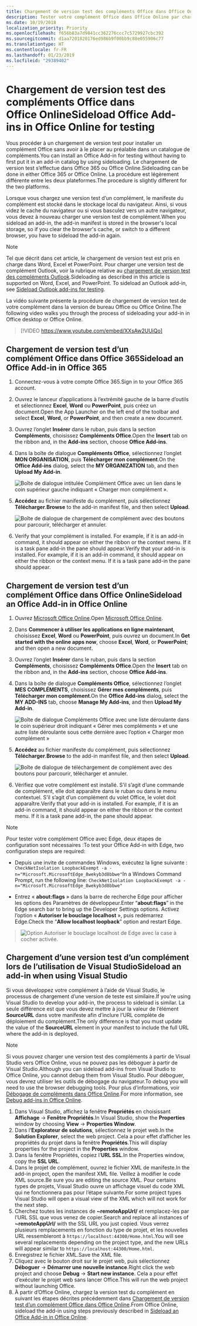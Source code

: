 ```yaml
---
title: Chargement de version test des compléments Office dans Office Online
description: Tester votre complément Office dans Office Online par chargement de version test
ms.date: 10/19/2018
localization_priority: Priority
ms.openlocfilehash: f656b83a7d9841cc362276ccc7c5729927cbc392
ms.sourcegitcommit: d1aa7201820176ed986b9f00bb9c88e055906c77
ms.translationtype: HT
ms.contentlocale: fr-FR
ms.lasthandoff: 01/23/2019
ms.locfileid: "29389402"
---
```

# <a name="sideload-office-add-ins-in-office-online-for-testing"></a><span data-ttu-id="2de1b-103">Chargement de version test des compléments Office dans Office Online</span><span class="sxs-lookup"><span data-stu-id="2de1b-103">Sideload Office Add-ins in Office Online for testing</span></span>

<span data-ttu-id="2de1b-104">Vous procéder à un chargement de version test pour installer un complément Office sans avoir à le placer au préalable dans un catalogue de compléments.</span><span class="sxs-lookup"><span data-stu-id="2de1b-104">You can install an Office Add-in for testing without having to first put it in an add-in catalog by using sideloading.</span></span> <span data-ttu-id="2de1b-105">Le chargement de version test s’effectue dans Office 365 ou Office Online.</span><span class="sxs-lookup"><span data-stu-id="2de1b-105">Sideloading can be done in either Office 365 or Office Online.</span></span> <span data-ttu-id="2de1b-106">La procédure est légèrement différente entre les deux plateformes.</span><span class="sxs-lookup"><span data-stu-id="2de1b-106">The procedure is slightly different for the two platforms.</span></span> 

<span data-ttu-id="2de1b-107">Lorsque vous chargez une version test d’un complément, le manifeste du complément est stocké dans le stockage local du navigateur. Ainsi, si vous videz le cache du navigateur ou si vous basculez vers un autre navigateur, vous devez à nouveau charger une version test de complément.</span><span class="sxs-lookup"><span data-stu-id="2de1b-107">When you sideload an add-in, the add-in manifest is stored in the browser's local storage, so if you clear the browser's cache, or switch to a different browser, you have to sideload the add-in again.</span></span>


> [!NOTE]
> <span data-ttu-id="2de1b-p102">Tel que décrit dans cet article, le chargement de version test est pris en charge dans Word, Excel et PowerPoint. Pour charger une version test de complément Outlook, voir la rubrique relative au [chargement de version test des compléments Outlook](https://docs.microsoft.com/outlook/add-ins/sideload-outlook-add-ins-for-testing).</span><span class="sxs-lookup"><span data-stu-id="2de1b-p102">Sideloading as described in this article is supported on Word, Excel, and PowerPoint. To sideload an Outlook add-in, see [Sideload Outlook add-ins for testing](https://docs.microsoft.com/outlook/add-ins/sideload-outlook-add-ins-for-testing).</span></span>

<span data-ttu-id="2de1b-110">La vidéo suivante présente la procédure de chargement de version test de votre complément dans la version de bureau Office ou Office Online.</span><span class="sxs-lookup"><span data-stu-id="2de1b-110">The following video walks you through the process of sideloading your add-in in Office desktop or Office Online.</span></span>  


> [!VIDEO https://www.youtube.com/embed/XXsAw2UUiQo]

## <a name="sideload-an-office-add-in-in-office-365"></a><span data-ttu-id="2de1b-111">Chargement de version test d’un complément Office dans Office 365</span><span class="sxs-lookup"><span data-stu-id="2de1b-111">Sideload an Office Add-in in Office 365</span></span>


1. <span data-ttu-id="2de1b-112">Connectez-vous à votre compte Office 365.</span><span class="sxs-lookup"><span data-stu-id="2de1b-112">Sign in to your Office 365 account.</span></span>
    
2. <span data-ttu-id="2de1b-113">Ouvrez le lanceur d’applications à l’extrémité gauche de la barre d’outils et sélectionnez **Excel**,  **Word** ou **PowerPoint**, puis créez un document.</span><span class="sxs-lookup"><span data-stu-id="2de1b-113">Open the App Launcher on the left end of the toolbar and select  **Excel**,  **Word**, or  **PowerPoint**, and then create a new document.</span></span>
    
3. <span data-ttu-id="2de1b-114">Ouvrez l’onglet **Insérer** dans le ruban, puis dans la section **Compléments**, choisissez **Compléments Office**.</span><span class="sxs-lookup"><span data-stu-id="2de1b-114">Open the  **Insert** tab on the ribbon and, in the **Add-ins** section, choose **Office Add-ins**.</span></span>
    
4. <span data-ttu-id="2de1b-115">Dans la boîte de dialogue **Compléments Office**, sélectionnez l’onglet **MON ORGANISATION**, puis **Télécharger mon complément**.</span><span class="sxs-lookup"><span data-stu-id="2de1b-115">On the  **Office Add-ins** dialog, select the **MY ORGANIZATION** tab, and then **Upload My Add-in**.</span></span>
    
    ![Boîte de dialogue intitulée Complément Office avec un lien dans le coin supérieur gauche indiquant « Charger mon complément ».](../images/office-add-ins.png)

5.  <span data-ttu-id="2de1b-117">**Accédez** au fichier manifeste du complément, puis sélectionnez **Télécharger**.</span><span class="sxs-lookup"><span data-stu-id="2de1b-117">**Browse** to the add-in manifest file, and then select **Upload**.</span></span>
    
    ![Boîte de dialogue de chargement de complément avec des boutons pour parcourir, télécharger et annuler.](../images/upload-add-in.png)

6. <span data-ttu-id="2de1b-p103">Verify that your complément is installed. For example, if it is an add-in command, it should appear on either the ribbon or the context menu. If it is a task pane add-in the pane should appear.</span><span class="sxs-lookup"><span data-stu-id="2de1b-p103">Verify that your add-in is installed. For example, if it is an add-in command, it should appear on either the ribbon or the context menu. If it is a task pane add-in the pane should appear.</span></span>
    

## <a name="sideload-an-office-add-in-in-office-online"></a><span data-ttu-id="2de1b-122">Chargement de version test d’un complément Office dans Office Online</span><span class="sxs-lookup"><span data-stu-id="2de1b-122">Sideload an Office Add-in in Office Online</span></span>


1. <span data-ttu-id="2de1b-123">Ouvrez [Microsoft Office Online](https://office.live.com/).</span><span class="sxs-lookup"><span data-stu-id="2de1b-123">Open [Microsoft Office Online](https://office.live.com/).</span></span>
    
2. <span data-ttu-id="2de1b-124">Dans **Commencer à utiliser les applications en ligne maintenant**, choisissez **Excel**, **Word** ou **PowerPoint**, puis ouvrez un document.</span><span class="sxs-lookup"><span data-stu-id="2de1b-124">In  **Get started with the online apps now**, choose  **Excel**,  **Word**, or  **PowerPoint**; and then open a new document.</span></span>
    
3. <span data-ttu-id="2de1b-125">Ouvrez l’onglet **Insérer** dans le ruban, puis dans la section **Compléments**, choisissez **Compléments Office**.</span><span class="sxs-lookup"><span data-stu-id="2de1b-125">Open the  **Insert** tab on the ribbon and, in the **Add-ins** section, choose **Office Add-ins**.</span></span>
    
4. <span data-ttu-id="2de1b-126">Dans la boîte de dialogue **Compléments Office**, sélectionnez l’onglet **MES COMPLÉMENTS**, choisissez **Gérer mes compléments**, puis **Télécharger mon complément**.</span><span class="sxs-lookup"><span data-stu-id="2de1b-126">On the  **Office Add-ins** dialog, select the **MY ADD-INS** tab, choose **Manage My Add-ins**, and then  **Upload My Add-in**.</span></span>
    
    ![Boîte de dialogue Compléments Office avec une liste déroulante dans le coin supérieur droit indiquant « Gérer mes compléments » et une autre liste déroulante sous cette dernière avec l’option « Charger mon complément »](../images/office-add-ins-my-account.png)

5.  <span data-ttu-id="2de1b-128">**Accédez** au fichier manifeste du complément, puis sélectionnez **Télécharger**.</span><span class="sxs-lookup"><span data-stu-id="2de1b-128">**Browse** to the add-in manifest file, and then select **Upload**.</span></span>
    
    ![Boîte de dialogue de téléchargement de complément avec des boutons pour parcourir, télécharger et annuler.](../images/upload-add-in.png)

6. <span data-ttu-id="2de1b-p104">Vérifiez que votre complément est installé. S’il s’agit d’une commande de complément, elle doit apparaître dans le ruban ou dans le menu contextuel. S’il s’agit d’un complément du volet Office, le volet doit apparaître.</span><span class="sxs-lookup"><span data-stu-id="2de1b-p104">Verify that your add-in is installed. For example, if it is an add-in command, it should appear on either the ribbon or the context menu. If it is a task pane add-in, the pane should appear.</span></span>

> [!NOTE]
><span data-ttu-id="2de1b-133">Pour tester votre complément Office avec Edge, deux étapes de configuration sont nécessaires :</span><span class="sxs-lookup"><span data-stu-id="2de1b-133">To test your Office Add-in with Edge, two configuration steps are required:</span></span> 
>
> - <span data-ttu-id="2de1b-134">Depuis une invite de commandes Windows, exécutez la ligne suivante : `CheckNetIsolation LoopbackExempt -a -n="Microsoft.MicrosoftEdge_8wekyb3d8bbwe"`</span><span class="sxs-lookup"><span data-stu-id="2de1b-134">In a Windows Command Prompt, run the following line: `CheckNetIsolation LoopbackExempt -a -n="Microsoft.MicrosoftEdge_8wekyb3d8bbwe"`</span></span>
>
> - <span data-ttu-id="2de1b-135">Entrez « **about:flags** » dans la barre de recherche Edge pour afficher les options des Paramètres de développeur.</span><span class="sxs-lookup"><span data-stu-id="2de1b-135">Enter “**about:flags**” in the Edge search bar to bring up the Developer Settings options.</span></span>  <span data-ttu-id="2de1b-136">Activez l’option « **Autoriser le bouclage localhost** », puis redémarrez Edge.</span><span class="sxs-lookup"><span data-stu-id="2de1b-136">Check the “**Allow localhost loopback**” option and restart Edge.</span></span>

>    ![Option Autoriser le bouclage localhost de Edge avec la case à cocher activée.](../images/allow-localhost-loopback.png)

## <a name="sideload-an-add-in-when-using-visual-studio"></a><span data-ttu-id="2de1b-138">Chargement d’une version test d’un complément lors de l’utilisation de Visual Studio</span><span class="sxs-lookup"><span data-stu-id="2de1b-138">Sideload an add-in when using Visual Studio</span></span>

<span data-ttu-id="2de1b-139">Si vous développez votre complément à l’aide de Visual Studio, le processus de chargement d’une version de teste est similaire.</span><span class="sxs-lookup"><span data-stu-id="2de1b-139">If you're using Visual Studio to develop your add-in, the process to sideload is similar.</span></span> <span data-ttu-id="2de1b-140">La seule différence est que vous devez mettre à jour la valeur de l’élément **SourceURL** dans votre manifeste afin d’inclure l’URL complète de déploiement du complément.</span><span class="sxs-lookup"><span data-stu-id="2de1b-140">The only difference is that you must update the value of the **SourceURL** element in your manifest to include the full URL where the add-in is deployed.</span></span>

> [!NOTE]
> <span data-ttu-id="2de1b-141">Si vous pouvez charger une version test des compléments à partir de Visual Studio vers Office Online, vous ne pouvez pas les déboguer à partir de Visual Studio.</span><span class="sxs-lookup"><span data-stu-id="2de1b-141">Although you can sideload add-ins from Visual Studio to Office Online, you cannot debug them from Visual Studio.</span></span> <span data-ttu-id="2de1b-142">Pour déboguer, vous devrez utiliser les outils de débogage du navigateur.</span><span class="sxs-lookup"><span data-stu-id="2de1b-142">To debug you will need to use the browser debugging tools.</span></span> <span data-ttu-id="2de1b-143">Pour plus d’informations, voir [Débogage de compléments dans Office Online](debug-add-ins-in-office-online.md).</span><span class="sxs-lookup"><span data-stu-id="2de1b-143">For more information, see [Debug add-ins in Office Online](debug-add-ins-in-office-online.md).</span></span>

1. <span data-ttu-id="2de1b-144">Dans Visual Studio, affichez la fenêtre **Propriétés** en choisissant **Affichage** -> **Fenêtre Propriétés**.</span><span class="sxs-lookup"><span data-stu-id="2de1b-144">In Visual Studio, show the **Properties** window by choosing **View** -> **Properties Window**.</span></span>
2. <span data-ttu-id="2de1b-145">Dans l’**Explorateur de solutions**, sélectionnez le projet web.</span><span class="sxs-lookup"><span data-stu-id="2de1b-145">In the **Solution Explorer**, select the web project.</span></span> <span data-ttu-id="2de1b-146">Cela a pour effet d’afficher les propriétés du projet dans la fenêtre **Propriétés**.</span><span class="sxs-lookup"><span data-stu-id="2de1b-146">This will display properties for the project in the **Properties** window.</span></span>
3. <span data-ttu-id="2de1b-147">Dans la fenêtre Propriétés, copiez l’**URL SSL**.</span><span class="sxs-lookup"><span data-stu-id="2de1b-147">In the Properties window, copy the **SSL URL**.</span></span>
4. <span data-ttu-id="2de1b-148">Dans le projet de complément, ouvrez le fichier XML de manifeste.</span><span class="sxs-lookup"><span data-stu-id="2de1b-148">In the add-in project, open the manifest XML file.</span></span> <span data-ttu-id="2de1b-149">Veillez à modifier le code XML source.</span><span class="sxs-lookup"><span data-stu-id="2de1b-149">Be sure you are editing the source XML.</span></span> <span data-ttu-id="2de1b-150">Pour certains types de projets, Visual Studio ouvre un affichage visuel du code XML qui ne fonctionnera pas pour l’étape suivante.</span><span class="sxs-lookup"><span data-stu-id="2de1b-150">For some project types Visual Studio will open a visual view of the XML which will not work for the next step.</span></span>
5. <span data-ttu-id="2de1b-151">Cherchez toutes les instances de **~remoteAppUrl/** et remplacez-les par l’URL SSL que vous venez de copier.</span><span class="sxs-lookup"><span data-stu-id="2de1b-151">Search and replace all instances of **~remoteAppUrl/** with the SSL URL you just copied.</span></span> <span data-ttu-id="2de1b-152">Vous verrez plusieurs remplacements en fonction du type de projet, et les nouvelles URL ressembleront à `https://localhost:44300/Home.html`.</span><span class="sxs-lookup"><span data-stu-id="2de1b-152">You will see several replacements depending on the project type, and the new URLs will appear similar to `https://localhost:44300/Home.html`.</span></span>
6. <span data-ttu-id="2de1b-153">Enregistrez le fichier XML.</span><span class="sxs-lookup"><span data-stu-id="2de1b-153">Save the XML file.</span></span>
7. <span data-ttu-id="2de1b-154">Cliquez avec le bouton droit sur le projet web, puis sélectionnez **Déboguer** -> **Démarrer une nouvelle instance**.</span><span class="sxs-lookup"><span data-stu-id="2de1b-154">Right click the web project and choose **Debug** -> **Start new instance**.</span></span> <span data-ttu-id="2de1b-155">Cela a pour effet d’exécuter le projet web sans lancer Office.</span><span class="sxs-lookup"><span data-stu-id="2de1b-155">This will run the web project without launching Office.</span></span>
8. <span data-ttu-id="2de1b-156">À partir d’Office Online, chargez la version test du complément en suivant les étapes décrites précédemment dans [Chargement de version test d’un complément Office dans Office Online](#sideload-an-office-add-in-in-office-online).</span><span class="sxs-lookup"><span data-stu-id="2de1b-156">From Office Online, sideload the add-in using steps previously described in [Sideload an Office Add-in in Office Online](#sideload-an-office-add-in-in-office-online).</span></span>
